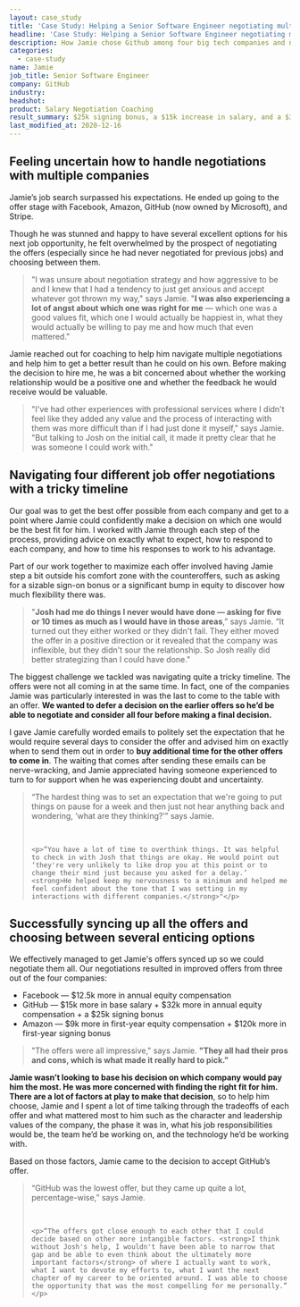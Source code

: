 ```yaml
---
layout: case_study
title: 'Case Study: Helping a Senior Software Engineer negotiating multiple job offers at four major tech companies'
headline: 'Case Study: Helping a Senior Software Engineer negotiating multiple job offers at four major tech companies'
description: How Jamie chose Github among four big tech companies and negotiated $42,000 more in annual comopensation plus a $25,000 sign-on bonus
categories:
  - case-study
name: Jamie
job_title: Senior Software Engineer
company: GitHub
industry: 
headshot: 
product: Salary Negotiation Coaching
result_summary: $25k signing bonus, a $15k increase in salary, and a $32k annual increase in equity.
last_modified_at: 2020-12-16
---
```

## Feeling uncertain how to handle negotiations with multiple companies

Jamie’s job search surpassed his expectations. He ended up going to the offer stage with Facebook, Amazon, GitHub (now owned by Microsoft), and Stripe.

Though he was stunned and happy to have several excellent options for his next job opportunity, he felt overwhelmed by the prospect of negotiating the offers (especially since he had never negotiated for previous jobs) and choosing between them.

<blockquote class="ico quote-callout">
  <p>"I was unsure about negotiation strategy and how aggressive to be and I knew that I had a tendency to just get anxious and accept whatever got thrown my way," says Jamie. "<strong>I was also experiencing a lot of angst about which one was right for me</strong> — which one was a good values fit, which one I would actually be happiest in, what they would actually be willing to pay me and how much that even mattered."</p>
</blockquote>

Jamie reached out for coaching to help him navigate multiple negotiations and help him to get a better result than he could on his own. Before making the decision to hire me, he was a bit concerned about whether the working relationship would be a positive one and whether the feedback he would receive would be valuable.

<blockquote class="ico quote-callout">
  <p>"I've had other experiences with professional services where I didn't feel like they added any value and the process of interacting with them was more difficult than if I had just done it myself," says Jamie. "But talking to Josh on the initial call, it made it pretty clear that he was someone I could work with."</p>
</blockquote>

## Navigating four different job offer negotiations with a tricky timeline

Our goal was to get the best offer possible from each company and get to a point where Jamie could confidently make a decision on which one would be the best fit for him. I worked with Jamie through each step of the process, providing advice on exactly what to expect, how to respond to each company, and how to time his responses to work to his advantage.

Part of our work together to maximize each offer involved having Jamie step a bit outside his comfort zone with the counteroffers, such as asking for a sizable sign-on bonus or a significant bump in equity to discover how much flexibility there was.

<blockquote class="ico quote-callout">
  <p>"<strong>Josh had me do things I never would have done — asking for five or 10 times as much as I would have in those areas</strong>,” says Jamie. “It turned out they either worked or they didn't fail. They either moved the offer in a positive direction or it revealed that the company was inflexible, but they didn't sour the relationship. So Josh really did better strategizing than I could have done."</p>
</blockquote>

The biggest challenge we tackled was navigating quite a tricky timeline. The offers were not all coming in at the same time. In fact, one of the companies Jamie was particularly interested in was the last to come to the table with an offer. **We wanted to defer a decision on the earlier offers so he’d be able to negotiate and consider all four before making a final decision.**

I gave Jamie carefully worded emails to politely set the expectation that he would require several days to consider the offer and advised him on exactly when to send them out in order to **buy additional time for the other offers to come in**. The waiting that comes after sending these emails can be nerve-wracking, and Jamie appreciated having someone experienced to turn to for support when he was experiencing doubt and uncertainty.

<blockquote class="ico quote-callout">
	<p>“The hardest thing was to set an expectation that we're going to put things on pause for a week and then just not hear anything back and wondering, ‘what are they thinking?’” says Jamie. </p><br/>

	<p>“You have a lot of time to overthink things. It was helpful to check in with Josh that things are okay. He would point out ‘they're very unlikely to like drop you at this point or to change their mind just because you asked for a delay.’ <strong>He helped keep my nervousness to a minimum and helped me feel confident about the tone that I was setting in my interactions with different companies.</strong>"</p>
</blockquote>

## Successfully syncing up all the offers and choosing between several enticing options

We effectively managed to get Jamie's offers synced up so we could negotiate them all. Our negotiations resulted in improved offers from three out of the four companies: 

- Facebook — $12.5k more in annual equity compensation
- GitHub — $15k more in base salary + $32k more in annual equity compensation + a $25k signing bonus
- Amazon — $9k more in first-year equity compensation + $120k more in first-year signing bonus

<blockquote class="ico quote-callout">
	<p>"The offers were all impressive," says Jamie. <strong>"They all had their pros and cons, which is what made it really hard to pick."</strong></p>
</blockquote>

**Jamie wasn’t looking to base his decision on which company would pay him the most. He was more concerned with finding the right fit for him. There are a lot of factors at play to make that decision**, so to help him choose, Jamie and I spent a lot of time talking through the tradeoffs of each offer and what mattered most to him such as the character and leadership values of the company, the phase it was in, what his job responsibilities would be, the team he’d be working on, and the technology he’d be working with. 

Based on those factors, Jamie came to the decision to accept GitHub’s offer. 

<blockquote class="ico quote-callout">
	<p>“GitHub was the lowest offer, but they came up quite a lot, percentage-wise,” says Jamie.</p><br/>

	<p>“The offers got close enough to each other that I could decide based on other more intangible factors. <strong>I think without Josh's help, I wouldn't have been able to narrow that gap and be able to even think about the ultimately more important factors</strong> of where I actually want to work, what I want to devote my efforts to, what I want the next chapter of my career to be oriented around. I was able to choose the opportunity that was the most compelling for me personally.” </p>
</blockquote>